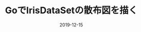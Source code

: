 ---
title: 'GoでIrisDataSetの散布図を描く'
date: '2019-12-15'
description: 'プログラミング初級者がNuxt.jsの高速化するのにストレージにキャッシュしてみたら、色々捗った話'
image: qiita.png
slug: 'qiita2019-12-15'
categories: ['qiita', 'golang']
blogType: 'qiita'
url: 'https://qiita.com/yujiteshima/items/5b78d4ecc8ee567bd379'
---